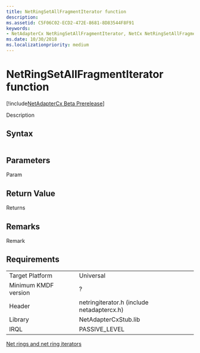 ```yaml
---
title: NetRingSetAllFragmentIterator function
description: 
ms.assetid: C5F06C02-ECD2-472E-8681-8D83544F8F91
keywords:
- NetAdapterCx NetRingSetAllFragmentIterator, NetCx NetRingSetAllFragmentIterator
ms.date: 10/30/2018
ms.localizationpriority: medium
---
```


# NetRingSetAllFragmentIterator function

[!include[NetAdapterCx Beta Prerelease](../netcx-beta-prerelease.md)]

Description

## Syntax

```cpp

```

## Parameters

Param

## Return Value

Returns 

## Remarks

Remark

## Requirements

|  |  |
| --- | --- |
| Target Platform | Universal |
| Minimum KMDF version | ? |
| Header | netringiterator.h (include netadaptercx.h) |
| Library | NetAdapterCxStub.lib |
| IRQL | PASSIVE_LEVEL |

[Net rings and net ring iterators](net-rings-and-net-ring-iterators.md)